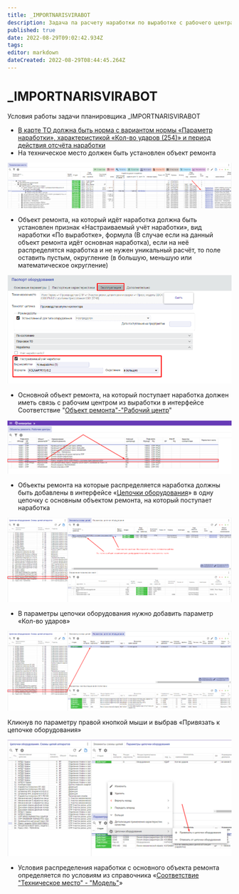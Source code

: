 ```yaml
---
title: _IMPORTNARISVIRABOT
description: Задача па расчету наработки по выработке с рабочего центра
published: true
date: 2022-08-29T09:02:42.934Z
tags: 
editor: markdown
dateCreated: 2022-08-29T08:44:45.264Z
---
```


# \_IMPORTNARISVIRABOT

Условия работы задачи планировщика \_IMPORTNARISVIRABOT

* [В карте ТО должна быть норма с вариантом нормы «Параметр наработки», характеристикой «Кол-во ударов (254)» и период действия отсчёта наработки](../../eam/karty-tekhnologicheskogo-obsluzhivaniya/sozdanie-karty-to/normy-narabotkoi-po-vyrabotke.md)
* На техническое место должен быть установлен объект ремонта

![](<../../assets/1 (34)1.png>)

* Объект ремонта, на который идёт наработка должна быть установлен признак «Настраиваемый учёт наработки», вид наработки «По выработке», формула (В случае если на данный объект ремонта идёт основная наработка), если на неё распределятся наработка и не нужен уникальный расчёт, то поле оставить пустым, округление (в большую, меньшую или математическое округление)

![](<../../assets/2 (39)1.png>)

* Основной объект ремонта, на который поступает наработка должен иметь связь с рабочим центром из выработки в интерфейсе Соответствие "[Объект ремонта"-"Рабочий центр](../../eam/nsi-eam/obekty-remonta.md)"

![](<../../assets/3 (22)1.png>)

* Объекты ремонта на которые распределяется наработка должны быть добавлены в интерфейсе «[Цепочки оборудования](../../eam/nsi-eam/cepochki-oborudovaniya.md)» в одну цепочку с основным объектом ремонта, на который поступает наработка

![](<../../assets/4 (22)1.png>)

* В параметры цепочки оборудования нужно добавить параметр «Кол-во ударов»

![](<../../assets/5 (14)1.png>)

Кликнув по параметру правой кнопкой мыши и выбрав «Привязать к цепочке оборудования»

![](<../../assets/6 (10)1.png>)

* Условия распределения наработки с основного объекта ремонта определяется по условиям из справочника «[Соответствие "Техническое место" - "Модель"](../../eam/nsi-eam/tekhnicheskoe-mesto-model.md)»
